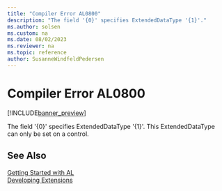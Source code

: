 ```yaml
---
title: "Compiler Error AL0800"
description: "The field '{0}' specifies ExtendedDataType '{1}'."
ms.author: solsen
ms.custom: na
ms.date: 08/02/2023
ms.reviewer: na
ms.topic: reference
author: SusanneWindfeldPedersen
---
```

[//]: # (START>DO_NOT_EDIT)
[//]: # (IMPORTANT:Do not edit any of the content between here and the END>DO_NOT_EDIT.)
[//]: # (Any modifications should be made in the .xml files in the ModernDev repo.)
# Compiler Error AL0800

[!INCLUDE[banner_preview](../includes/banner_preview.md)]

The field '{0}' specifies ExtendedDataType '{1}'. This ExtendedDataType can only be set on a control.


[//]: # (IMPORTANT: END>DO_NOT_EDIT)
## See Also  
[Getting Started with AL](../devenv-get-started.md)  
[Developing Extensions](../devenv-dev-overview.md)  